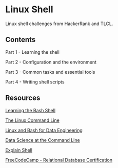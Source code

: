 # Linux Shell

Linux shell challenges from HackerRank and TLCL.

## Contents

Part 1 - Learning the shell

Part 2 - Configuration and the environment

Part 3 - Common tasks and essential tools

Part 4 - Writing shell scripts

## Resources

[Learning the Bash Shell](https://www.oreilly.com/library/view/learning-the-bash/0596009658/)

[The Linux Command Line](http://linuxcommand.org/tlcl.php)

[Linux and Bash for Data Engineering](https://www.coursera.org/learn/linux-and-bash-for-data-engineering-duke)

[Data Science at the Command Line](https://datascienceatthecommandline.com/2e/)

[Explain Shell](https://explainshell.com/)

[FreeCodeCamp - Relational Database Certification](https://www.freecodecamp.org/learn/relational-database/)
